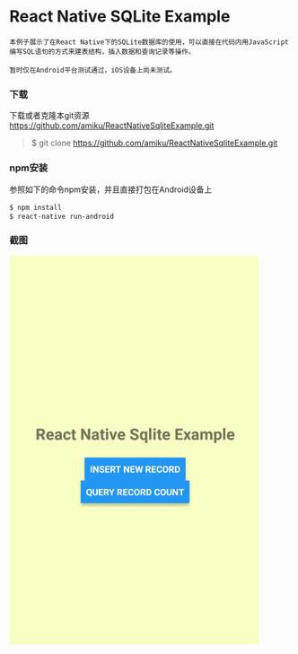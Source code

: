 # React Native SQLite Example

```
本例子展示了在React Native下的SQLite数据库的使用，可以直接在代码内用JavaScript编写SQL语句的方式来建表结构，插入数据和查询记录等操作。

暂时仅在Android平台测试通过，iOS设备上尚未测试。

```

### 下载

下载或者克隆本git资源 https://github.com/amiku/ReactNativeSqliteExample.git

> $ git clone https://github.com/amiku/ReactNativeSqliteExample.git
>

### npm安装

参照如下的命令npm安装，并且直接打包在Android设备上

```
$ npm install
$ react-native run-android

```

### 截图
![](src/snapshot.jpg)